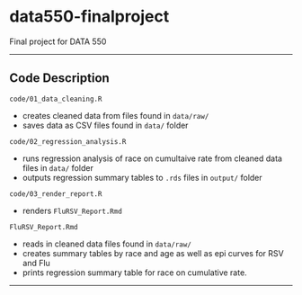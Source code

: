 # data550-finalproject

Final project for DATA 550 

------------------------------------------------------------------------

## Code Description

`code/01_data_cleaning.R`

  - creates cleaned data from files found in `data/raw/`
  - saves data as CSV files found in `data/` folder

`code/02_regression_analysis.R`

  - runs regression analysis of race on cumultaive rate from cleaned data files in `data/` folder
  - outputs regression summary tables to `.rds` files in `output/` folder
  
`code/03_render_report.R`

  - renders `FluRSV_Report.Rmd`
  
`FluRSV_Report.Rmd`

  - reads in cleaned data files found in `data/raw/`
  - creates summary tables by race and age as well as epi curves for RSV and Flu
  - prints regression summary table for race on cumulative rate.

------------------------------------------------------------------------

